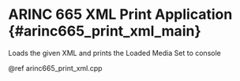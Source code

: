 # ARINC 665 XML Print Application {#arinc665_print_xml_main}

Loads the given XML and prints the Loaded Media Set to console

@ref arinc665_print_xml.cpp
